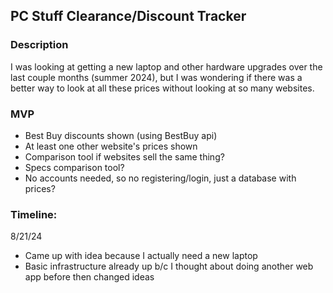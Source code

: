 ## PC Stuff Clearance/Discount Tracker

### Description
I was looking at getting a new laptop and other hardware upgrades over the last couple months (summer 2024), but I was wondering if there was a better way to look at all these prices without looking at so many websites. 

### MVP
- Best Buy discounts shown (using BestBuy api)
- At least one other website's prices shown
- Comparison tool if websites sell the same thing?
- Specs comparison tool?
- No accounts needed, so no registering/login, just a database with prices?

### Timeline:
8/21/24
- Came up with idea because I actually need a new laptop
- Basic infrastructure already up b/c I thought about doing another web app before then changed ideas